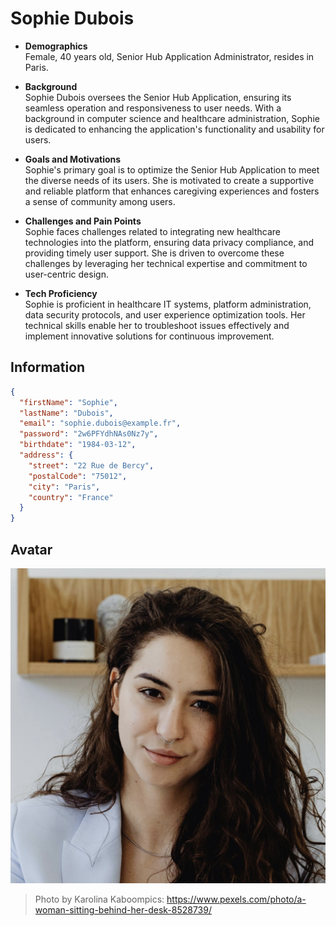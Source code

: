 # Sophie Dubois

- **Demographics**
  <br>
  Female, 40 years old, Senior Hub Application Administrator, resides in Paris.

- **Background**
  <br>
  Sophie Dubois oversees the Senior Hub Application, ensuring its seamless operation and responsiveness
  to user needs. With a background in computer science and healthcare administration, Sophie is dedicated to enhancing
  the application's functionality and usability for users.

- **Goals and Motivations**
  <br>
  Sophie's primary goal is to optimize the Senior Hub Application to meet the diverse needs
  of its users. She is motivated to create a supportive and reliable platform that enhances caregiving experiences and
  fosters a sense of community among users.

- **Challenges and Pain Points**
  <br>
  Sophie faces challenges related to integrating new healthcare technologies into the
  platform, ensuring data privacy compliance, and providing timely user support. She is driven to overcome these
  challenges by leveraging her technical expertise and commitment to user-centric design.

- **Tech Proficiency**
  <br>
  Sophie is proficient in healthcare IT systems, platform administration, data security protocols,
  and user experience optimization tools. Her technical skills enable her to troubleshoot issues effectively and
  implement innovative solutions for continuous improvement.

## Information

```json
{
  "firstName": "Sophie",
  "lastName": "Dubois",
  "email": "sophie.dubois@example.fr",
  "password": "2w6PFYdhNAs0Nz7y",
  "birthdate": "1984-03-12",
  "address": {
    "street": "22 Rue de Bercy",
    "postalCode": "75012",
    "city": "Paris",
    "country": "France"
  }
}
```

## Avatar

![Avatar of Sophie Dubois](../assets/images/sophie-dubois.jpg)
> Photo by Karolina Kaboompics: https://www.pexels.com/photo/a-woman-sitting-behind-her-desk-8528739/